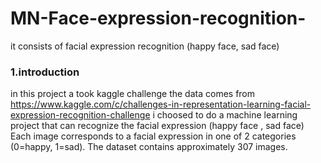 # MN-Face-expression-recognition-
it consists of  facial expression recognition (happy face, sad face)
### 1.introduction
in this project a took kaggle challenge
the data comes from https://www.kaggle.com/c/challenges-in-representation-learning-facial-expression-recognition-challenge
i choosed to do a machine learning project that can recognize the facial expression (happy face , sad face)
Each image corresponds to a facial expression in one of 2 categories (0=happy, 1=sad). The dataset contains approximately 307 images.

